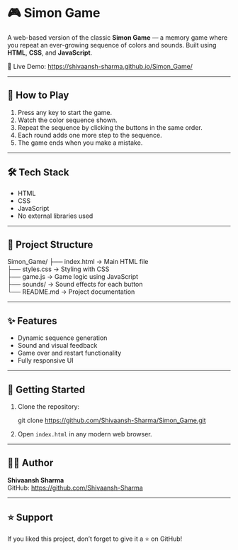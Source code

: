 # 🎮 Simon Game

A web-based version of the classic **Simon Game** — a memory game where you repeat an ever-growing sequence of colors and sounds. Built using **HTML**, **CSS**, and **JavaScript**.

🔗 Live Demo: https://shivaansh-sharma.github.io/Simon_Game/

---

## 🧠 How to Play

1. Press any key to start the game.
2. Watch the color sequence shown.
3. Repeat the sequence by clicking the buttons in the same order.
4. Each round adds one more step to the sequence.
5. The game ends when you make a mistake.

---

## 🛠️ Tech Stack

- HTML
- CSS
- JavaScript
- No external libraries used

---

## 📁 Project Structure

Simon_Game/
├── index.html         → Main HTML file  
├── styles.css         → Styling with CSS  
├── game.js            → Game logic using JavaScript  
├── sounds/            → Sound effects for each button  
└── README.md          → Project documentation  

---

## ✨ Features

- Dynamic sequence generation
- Sound and visual feedback
- Game over and restart functionality
- Fully responsive UI

---

## 🚀 Getting Started

1. Clone the repository:

   git clone https://github.com/Shivaansh-Sharma/Simon_Game.git

2. Open `index.html` in any modern web browser.

---


## 👨‍💻 Author

**Shivaansh Sharma**  
GitHub: https://github.com/Shivaansh-Sharma

---

## ⭐ Support

If you liked this project, don’t forget to give it a ⭐ on GitHub!

